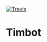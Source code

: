 [![Travis](https://img.shields.io/travis/RobinThrift/timbot/master.svg?style=flat-square)](https://travis-ci.org/RobinThrift/timbot)

# Timbot
